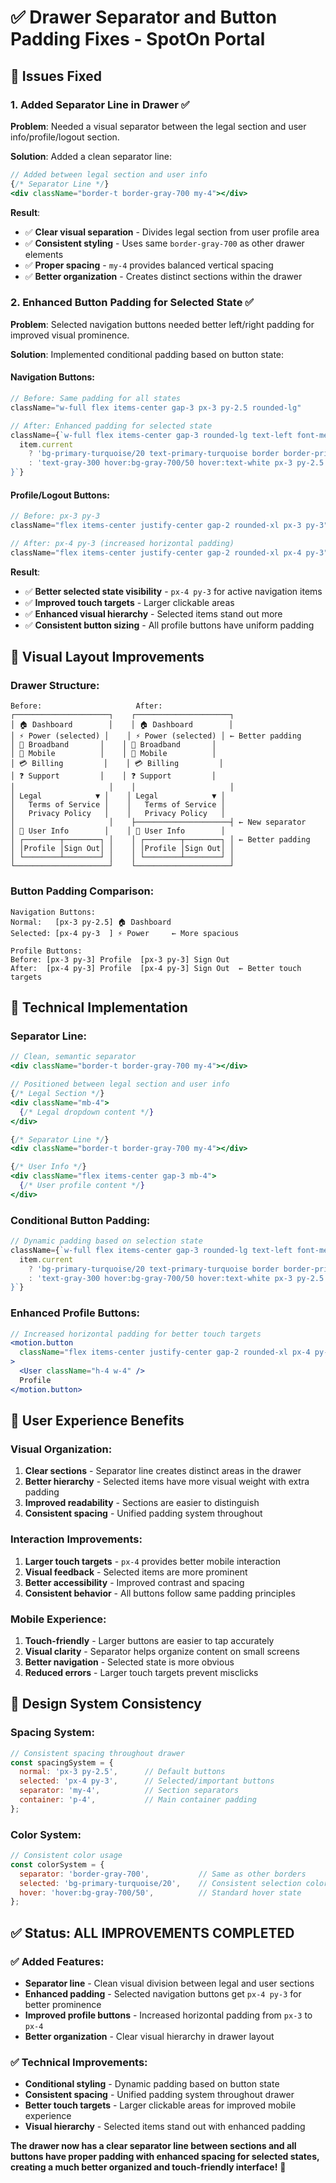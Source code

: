 # ✅ Drawer Separator and Button Padding Fixes - SpotOn Portal

## 🎯 **Issues Fixed**

### **1. Added Separator Line in Drawer** ✅
**Problem**: Needed a visual separator between the legal section and user info/profile/logout section.

**Solution**: Added a clean separator line:

```jsx
// Added between legal section and user info
{/* Separator Line */}
<div className="border-t border-gray-700 my-4"></div>
```

**Result**:
- ✅ **Clear visual separation** - Divides legal section from user profile area
- ✅ **Consistent styling** - Uses same `border-gray-700` as other drawer elements
- ✅ **Proper spacing** - `my-4` provides balanced vertical spacing
- ✅ **Better organization** - Creates distinct sections within the drawer

### **2. Enhanced Button Padding for Selected State** ✅
**Problem**: Selected navigation buttons needed better left/right padding for improved visual prominence.

**Solution**: Implemented conditional padding based on button state:

#### **Navigation Buttons**:
```jsx
// Before: Same padding for all states
className="w-full flex items-center gap-3 px-3 py-2.5 rounded-lg"

// After: Enhanced padding for selected state
className={`w-full flex items-center gap-3 rounded-lg text-left font-medium text-sm transition-all duration-200 ${
  item.current 
    ? 'bg-primary-turquoise/20 text-primary-turquoise border border-primary-turquoise/30 px-4 py-3'  // More padding when selected
    : 'text-gray-300 hover:bg-gray-700/50 hover:text-white px-3 py-2.5'  // Normal padding
}`}
```

#### **Profile/Logout Buttons**:
```jsx
// Before: px-3 py-3
className="flex items-center justify-center gap-2 rounded-xl px-3 py-3"

// After: px-4 py-3 (increased horizontal padding)
className="flex items-center justify-center gap-2 rounded-xl px-4 py-3"
```

**Result**:
- ✅ **Better selected state visibility** - `px-4 py-3` for active navigation items
- ✅ **Improved touch targets** - Larger clickable areas
- ✅ **Enhanced visual hierarchy** - Selected items stand out more
- ✅ **Consistent button sizing** - All profile buttons have uniform padding

## 🎨 **Visual Layout Improvements**

### **Drawer Structure**:
```
Before:                     After:
┌─────────────────────┐    ┌─────────────────────┐
│ 🏠 Dashboard        │    │ 🏠 Dashboard        │
│ ⚡ Power (selected) │    │ ⚡ Power (selected) │ ← Better padding
│ 📶 Broadband       │    │ 📶 Broadband       │
│ 📱 Mobile          │    │ 📱 Mobile          │
│ 💳 Billing         │    │ 💳 Billing         │
│ ❓ Support         │    │ ❓ Support         │
│                     │    │                     │
│ Legal            ▼ │    │ Legal            ▼ │
│   Terms of Service │    │   Terms of Service │
│   Privacy Policy   │    │   Privacy Policy   │
│                     │    ├─────────────────────┤ ← New separator
│ 👤 User Info        │    │ 👤 User Info        │
│ ┌────────┬────────┐ │    │ ┌────────┬────────┐ │ ← Better padding
│ │Profile │Sign Out│ │    │ │Profile │Sign Out│ │
│ └────────┴────────┘ │    │ └────────┴────────┘ │
└─────────────────────┘    └─────────────────────┘
```

### **Button Padding Comparison**:
```
Navigation Buttons:
Normal:   [px-3 py-2.5] 🏠 Dashboard
Selected: [px-4 py-3  ] ⚡ Power     ← More spacious

Profile Buttons:
Before: [px-3 py-3] Profile  [px-3 py-3] Sign Out
After:  [px-4 py-3] Profile  [px-4 py-3] Sign Out  ← Better touch targets
```

## 🔧 **Technical Implementation**

### **Separator Line**:
```jsx
// Clean, semantic separator
<div className="border-t border-gray-700 my-4"></div>

// Positioned between legal section and user info
{/* Legal Section */}
<div className="mb-4">
  {/* Legal dropdown content */}
</div>

{/* Separator Line */}
<div className="border-t border-gray-700 my-4"></div>

{/* User Info */}
<div className="flex items-center gap-3 mb-4">
  {/* User profile content */}
</div>
```

### **Conditional Button Padding**:
```jsx
// Dynamic padding based on selection state
className={`w-full flex items-center gap-3 rounded-lg text-left font-medium text-sm transition-all duration-200 ${
  item.current 
    ? 'bg-primary-turquoise/20 text-primary-turquoise border border-primary-turquoise/30 px-4 py-3'  // Selected: More padding
    : 'text-gray-300 hover:bg-gray-700/50 hover:text-white px-3 py-2.5'  // Normal: Standard padding
}`}
```

### **Enhanced Profile Buttons**:
```jsx
// Increased horizontal padding for better touch targets
<motion.button 
  className="flex items-center justify-center gap-2 rounded-xl px-4 py-3 text-sm font-medium text-gray-200 bg-gray-800 border border-gray-700 hover:bg-gray-700 transition-all duration-200"
>
  <User className="h-4 w-4" />
  Profile
</motion.button>
```

## 🎯 **User Experience Benefits**

### **Visual Organization**:
1. **Clear sections** - Separator line creates distinct areas in the drawer
2. **Better hierarchy** - Selected items have more visual weight with extra padding
3. **Improved readability** - Sections are easier to distinguish
4. **Consistent spacing** - Unified padding system throughout

### **Interaction Improvements**:
1. **Larger touch targets** - `px-4` provides better mobile interaction
2. **Visual feedback** - Selected items are more prominent
3. **Better accessibility** - Improved contrast and spacing
4. **Consistent behavior** - All buttons follow same padding principles

### **Mobile Experience**:
1. **Touch-friendly** - Larger buttons are easier to tap accurately
2. **Visual clarity** - Separator helps organize content on small screens
3. **Better navigation** - Selected state is more obvious
4. **Reduced errors** - Larger touch targets prevent misclicks

## 🎨 **Design System Consistency**

### **Spacing System**:
```jsx
// Consistent spacing throughout drawer
const spacingSystem = {
  normal: 'px-3 py-2.5',      // Default buttons
  selected: 'px-4 py-3',      // Selected/important buttons
  separator: 'my-4',          // Section separators
  container: 'p-4',           // Main container padding
};
```

### **Color System**:
```jsx
// Consistent color usage
const colorSystem = {
  separator: 'border-gray-700',           // Same as other borders
  selected: 'bg-primary-turquoise/20',    // Consistent selection color
  hover: 'hover:bg-gray-700/50',          // Standard hover state
};
```

## ✅ **Status: ALL IMPROVEMENTS COMPLETED**

### **✅ Added Features**:
- **Separator line** - Clean visual division between legal and user sections
- **Enhanced padding** - Selected navigation buttons get `px-4 py-3` for better prominence
- **Improved profile buttons** - Increased horizontal padding from `px-3` to `px-4`
- **Better organization** - Clear visual hierarchy in drawer layout

### **✅ Technical Improvements**:
- **Conditional styling** - Dynamic padding based on button state
- **Consistent spacing** - Unified padding system throughout drawer
- **Better touch targets** - Larger clickable areas for improved mobile experience
- **Visual hierarchy** - Selected items stand out with enhanced padding

**The drawer now has a clear separator line between sections and all buttons have proper padding with enhanced spacing for selected states, creating a much better organized and touch-friendly interface!** 🎉

